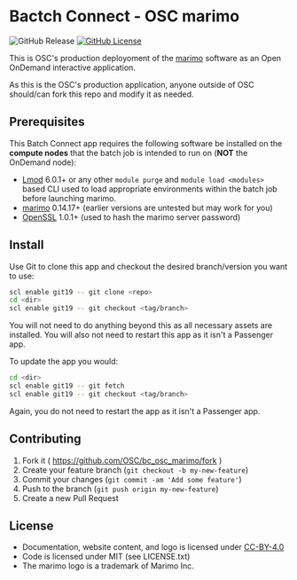 # Bactch Connect - OSC marimo

![GitHub Release](https://img.shields.io/github/release/osc/bc_osc_marimo.svg)
[![GitHub License](https://img.shields.io/badge/license-MIT-green.svg)](https://opensource.org/licenses/MIT)


This is OSC's production deployoment of the
[marimo](https://marimo.io) software 
as an Open OnDemand interactive application.

As this is the OSC's production application, anyone outside of OSC should/can
fork this repo and modify it as needed.

## Prerequisites

This Batch Connect app requires the following software be installed on the
**compute nodes** that the batch job is intended to run on (**NOT** the
OnDemand node):

- [Lmod] 6.0.1+ or any other `module purge` and `module load <modules>` based
  CLI used to load appropriate environments within the batch job before
  launching marimo.
- [marimo] 0.14.17+ (earlier versions are untested but may work for
  you)
- [OpenSSL] 1.0.1+ (used to hash the marimo server password)

[marimo]: https://marimo.io
[OpenSSL]: https://www.openssl.org/
[Lmod]: https://www.tacc.utexas.edu/research-development/tacc-projects/lmod

## Install

Use Git to clone this app and checkout the desired branch/version you want to
use:

```sh
scl enable git19 -- git clone <repo>
cd <dir>
scl enable git19 -- git checkout <tag/branch>
```

You will not need to do anything beyond this as all necessary assets are
installed. You will also not need to restart this app as it isn't a Passenger
app.

To update the app you would:

```sh
cd <dir>
scl enable git19 -- git fetch
scl enable git19 -- git checkout <tag/branch>
```

Again, you do not need to restart the app as it isn't a Passenger app.


## Contributing

1. Fork it ( https://github.com/OSC/bc_osc_marimo/fork )
2. Create your feature branch (`git checkout -b my-new-feature`)
3. Commit your changes (`git commit -am 'Add some feature'`)
4. Push to the branch (`git push origin my-new-feature`)
5. Create a new Pull Request

## License

* Documentation, website content, and logo is licensed under
  [CC-BY-4.0](https://creativecommons.org/licenses/by/4.0/)
* Code is licensed under MIT (see LICENSE.txt)
* The marimo logo is a trademark of Marimo Inc.
